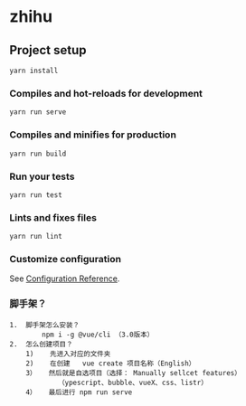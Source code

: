# zhihu

## Project setup
```
yarn install
```

### Compiles and hot-reloads for development
```
yarn run serve
```

### Compiles and minifies for production
```
yarn run build
```

### Run your tests
```
yarn run test
```

### Lints and fixes files
```
yarn run lint
```

### Customize configuration
See [Configuration Reference](https://cli.vuejs.org/config/).


### 脚手架？
```
1.  脚手架怎么安装？
        npm i -g @vue/cli （3.0版本）
2.  怎么创建项目？
    1)    先进入对应的文件夹
    2)    在创建   vue create 项目名称（English）
    3）   然后就是自选项目（选择： Manually sellcet features）
            （ypescript、bubble、vueX、css、listr）
    4）   最后进行 npm run serve    
```
